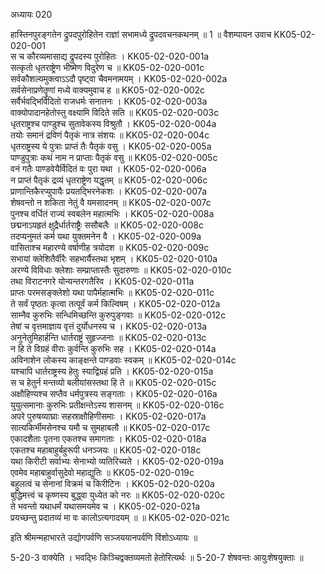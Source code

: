 अध्यायः 020

हास्तिनपुरङ्गतेन द्रुपदपुरोहितेन राज्ञां सभामध्ये द्रुपदवचनकथनम् ॥ 1 ॥
वैशम्पायन उवाच 	KK05-02-020-001  
स च कौरव्यमासाद्य द्रुपदस्य पुरोहितः ।	KK05-02-020-001a  
सत्कृतो धृतराष्ट्रेण भीष्मेण विदुरेण च ॥	KK05-02-020-001c  
सर्वकौशल्यमुक्त्वाऽऽदौ पृष्ट्वा चैवमनामयम् ।	KK05-02-020-002a  
सर्वसेनाप्रणेतॄणां मध्ये वाक्यमुवाच ह ॥	KK05-02-020-002c  
सर्वैर्भवद्भिर्विदितो राजधर्मः सनातनः ।	KK05-02-020-003a  
वाक्योपादानहेतोस्तु वक्ष्यामि विदिते सति ॥	KK05-02-020-003c  
धृतराष्ट्रश्च पाण्डुश्च सुतावेकस्य विश्रुतौ ।	KK05-02-020-004a  
तयोः समानं द्रविणं पैतृकं नात्र संशयः ॥	KK05-02-020-004c  
धृतराष्ट्रस्य ये पुत्राः प्राप्तं तैः पैतृकं वसु ।	KK05-02-020-005a  
पाण्डुपुत्राः कथं नाम न प्राप्ताः पैतृकं वसु ॥	KK05-02-020-005c  
वनं गतैः पाण्डवेयैर्विदितं वः पुरा यथा ।	KK05-02-020-006a  
न प्राप्तं पैतृकं द्रव्यं धृतराष्ट्रेण यद्धृतम् ॥	KK05-02-020-006c  
प्राणान्तिकैरप्युपायैः प्रयतद्भिरनेकशः ।	KK05-02-020-007a  
शेषवन्तो न शकिता नेतुं वै यमसादनम् ॥	KK05-02-020-007c  
पुनश्च वर्धितं राज्यं स्वबलेन महात्मभिः ।	KK05-02-020-008a  
छद्मनाऽपहृतं क्षुद्रैर्धार्तराष्ट्रैः ससौबलैः ॥	KK05-02-020-008c  
तदप्यनुमतं कर्म यथा युक्तमनेन वै ।	KK05-02-020-009a  
वासिताश्च महारण्ये वर्षाणीह त्रयोदश ॥	KK05-02-020-009c  
सभायां क्लेशितैर्वीरैः सहभार्यैस्तथा भृशम् ।	KK05-02-020-010a  
अरण्ये विविधाः क्लेशाः सम्प्राप्तास्तैः सुदारुणाः ॥	KK05-02-020-010c  
तथा विराटनगरे योन्यन्तरगतैरिव ।	KK05-02-020-011a  
प्राप्तः परमसङ्क्लेशो यथा पापैर्महात्मभिः ॥	KK05-02-020-011c  
ते सर्वं पृष्ठतः कृत्वा तत्पूर्वं कर्म किल्विषम् ।	KK05-02-020-012a  
साम्नैव कुरुभिः सन्धिमिच्छन्ति कुरुपुङ्गवाः ॥	KK05-02-020-012c  
तेषां च वृत्तमाज्ञाय वृत्तं दुर्योधनस्य च ।	KK05-02-020-013a  
अनुनेतुमिहार्हन्ति धार्तराष्ट्रं सुहृज्जनाः ॥	KK05-02-020-013c  
न हि ते विग्रहं वीराः कुर्वन्ति कुरुभिः सह ।	KK05-02-020-014a  
अविनाशेन लोकस्य काङ्क्षन्ते पाण्डवाः स्वकम् ॥	KK05-02-020-014c  
यश्चापि धार्तराष्ट्रस्य हेतुः स्याद्विग्रहं प्रति ।	KK05-02-020-015a  
स च हेतुर्न मन्तव्यो बलीयांसस्तथा हि ते ॥	KK05-02-020-015c  
अक्षौहिण्यश्च सप्तैव धर्मपुत्रस्य सङ्गताः ।	KK05-02-020-016a  
युयुत्समानाः कुरुभिः प्रतीक्षन्तेऽस्य शासनम् ॥	KK05-02-020-016c  
अपरे पुरुषव्याघ्राः सहस्राक्षौहिणीसमाः ।	KK05-02-020-017a  
सात्यकिर्भीमसेनश्च यमौ च सुमहाबलौ ॥	KK05-02-020-017c  
एकादशैताः पृतना एकतश्च समागताः ।	KK05-02-020-018a  
एकतश्च महाबाहुर्बहुरूपी धनञ्जयः ॥	KK05-02-020-018c  
यथा किरीटी सर्वाभ्यः सेनाभ्यो व्यतिरिच्यते ।	KK05-02-020-019a  
एवमेव महाबाहुर्वासुदेवो महाद्युतिः ॥	KK05-02-020-019c  
बहुलत्वं च सेनानां विक्रमं च किरीटिनः ।	KK05-02-020-020a  
बुद्धिमत्त्वं च कृष्णस्य बुद्ध्वा युध्येत को नरः ॥	KK05-02-020-020c  
ते भवन्तो यथाधर्मं यथासमयमेव च ।	KK05-02-020-021a  
प्रयच्छन्तु प्रदातव्यं मा वः कालोऽत्यगादयम् ॥ ॥	KK05-02-020-021c  

इति श्रीमन्महाभारते उद्योगपर्वणि सञ्जययानपर्वणि विंशोऽध्यायः ॥

5-20-3 वाक्येति । भवद्भिः किञ्चिद्वक्तव्यमतो हेतोरित्यर्थः ॥ 5-20-7 शेषवन्तः आयुःशेषयुक्ताः ॥
